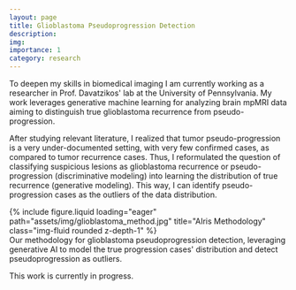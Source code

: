```yaml
---
layout: page
title: Glioblastoma Pseudoprogression Detection
description:
img: 
importance: 1
category: research
---
```


To deepen my skills in biomedical imaging I am currently working as a researcher in Prof. Davatzikos' lab at the University of Pennsylvania. My work leverages generative machine learning for analyzing brain mpMRI data aiming to distinguish true glioblastoma recurrence from pseudo-progression.


After studying relevant literature, I realized that tumor pseudo-progression is a very under-documented setting, with very few confirmed cases, as compared to tumor recurrence cases. Thus, I reformulated the question of classifying suspicious lesions as glioblastoma recurrence or pseudo-progression (discriminative modeling) into learning the distribution of true recurrence (generative modeling). This way, I can identify pseudo-progression cases as the outliers of the data distribution.


<div class="row">
    <div class="col-sm mt-3 mt-md-0">
        {% include figure.liquid loading="eager" path="assets/img/glioblastoma_method.jpg" title="AIris Methodology" class="img-fluid rounded z-depth-1" %}
    </div>
</div>
<div class="caption">
   Our methodology for glioblastoma pseudoprogression detection, leveraging generative AI to model the true progression cases' distribution and detect pseudoprogression as outliers.
</div>

This work is currently in progress.